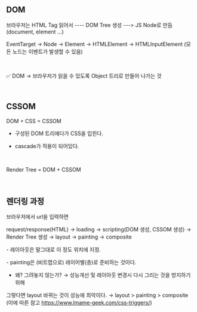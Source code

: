 ## DOM

브라우저는 HTML Tag 읽어서 ---- DOM Tree 생성 ---> JS Node로 만듬 (document, element ...)

EventTarget → Node → Element → HTMLElement → HTMLInputElement
(모든 노드는 이벤트가 발생할 수 있음)

<br>

✅ DOM → 브라우저가 읽을 수 있도록 Object 트리로 만들어 나가는 것

<br>

## CSSOM

DOM + CSS = CSSOM

- 구성된 DOM 트리에다가 CSS을 입힌다.

- cascade가 적용이 되어있다.

<br>

Render Tree = DOM + CSSOM

<br>

## 렌더링 과정

브라우저에서 url을 입력하면

request/response(HTML) → loading → scripting(DOM 생성, CSSOM 생성) → Render Tree 생성 → layout → painting → composite

\- 레이아웃은 말그대로 이 정도 위치에 지정.

\- painting은 (비트맵으로) 레이어별(층)로 준비하는 것이다.

- 왜? 그려놓지 않는가? → 성능개선 및 레이아웃 변경시 다시 그리는 것을 방지하기 위해

그렇다면 layout 바뀌는 것이 성능에 최악이다. → layout > painting > composite
(이에 따른 참고 https://www.lmame-geek.com/css-triggers/)
